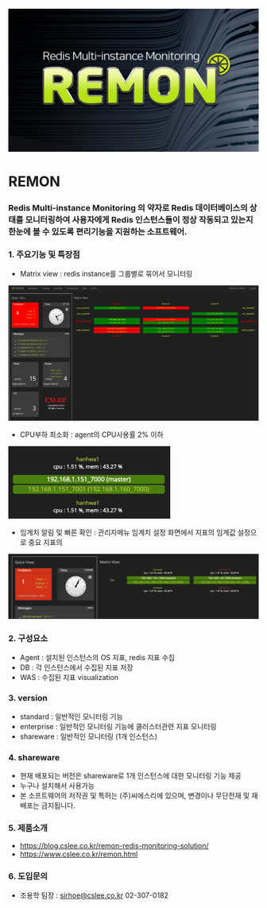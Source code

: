 ![remon](/images/remon.png)
# REMON
### Redis Multi-instance Monitoring 의 약자로 Redis 데이터베이스의 상태를 모니터링하여 사용자에게 Redis 인스턴스들이 정상 작동되고 있는지 한눈에 볼 수 있도록 편리기능을 지원하는 소프트웨어.

### 1. 주요기능 및 특장점
- Matrix view : redis instance를 그룹별로 묶어서 모니터링

![matrixview](/images/matrixview.png)
- CPU부하 최소화 : agent의 CPU사용률 2% 이하

![cpu](/images/cpu.png)
- 임계치 알림 및 빠른 확인 : 관리자메뉴 임계치 설정 화면에서 지표의 임계값 설정으로 중요 지표의

![stats](/images/stat.png)

### 2. 구성요소
- Agent : 설치된 인스턴스의 OS 지표, redis 지표 수집
- DB : 각 인스턴스에서 수집된 지표 저장
- WAS : 수집된 지표 visualization

### 3. version
- standard : 일반적인 모니터링 기능
- enterprise : 일반적인 모니터링 기능에 클러스터관련 지표 모니터링
- shareware : 일반적인 모니터링 (1개 인스턴스)

### 4. shareware
- 현재 배포되는 버전은 shareware로 1개 인스턴스에 대한 모니터링 기능 제공
- 누구나 설치해서 사용가능
- 본 소프트웨어의 저작권 및 특허는 (주)씨에스리에 있으며, 변경이나 무단전재 및 재배포는 금지됩니다.

### 5. 제품소개
- https://blog.cslee.co.kr/remon-redis-monitoring-solution/
- https://www.cslee.co.kr/remon.html

### 6. 도입문의 
- 조용학 팀장 : sjrhoe@cslee.co.kr 02-307-0182
